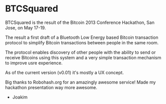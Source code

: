 BTCSquared
==========

BTCSquared is the result of the Bitcoin 2013 Conference Hackathon, San Jose, on May 17-19. 

The result a first draft of a Bluetooth Low Energy based Bitcoin transaction protocol to simplify Bitcoin transactions between people in the same room. 

The protocol enables discovery of other people with the ability to send or receive Bitcoins using this system and a very simple transaction mechanism to improve usre experience. 

As of the current version (v0.01) it's mostly a UX concept. 

Big thanks to Robohash.org for an amazingly awesome service! Made my hackathon presentation way more awesome. 

 - Joakim

